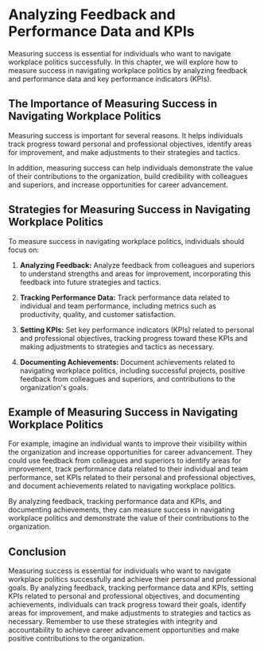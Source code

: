 Analyzing Feedback and Performance Data and KPIs
===============================================================================================================

Measuring success is essential for individuals who want to navigate workplace politics successfully. In this chapter, we will explore how to measure success in navigating workplace politics by analyzing feedback and performance data and key performance indicators (KPIs).

The Importance of Measuring Success in Navigating Workplace Politics
--------------------------------------------------------------------

Measuring success is important for several reasons. It helps individuals track progress toward personal and professional objectives, identify areas for improvement, and make adjustments to their strategies and tactics.

In addition, measuring success can help individuals demonstrate the value of their contributions to the organization, build credibility with colleagues and superiors, and increase opportunities for career advancement.

Strategies for Measuring Success in Navigating Workplace Politics
-----------------------------------------------------------------

To measure success in navigating workplace politics, individuals should focus on:

1. **Analyzing Feedback:** Analyze feedback from colleagues and superiors to understand strengths and areas for improvement, incorporating this feedback into future strategies and tactics.

2. **Tracking Performance Data:** Track performance data related to individual and team performance, including metrics such as productivity, quality, and customer satisfaction.

3. **Setting KPIs:** Set key performance indicators (KPIs) related to personal and professional objectives, tracking progress toward these KPIs and making adjustments to strategies and tactics as necessary.

4. **Documenting Achievements:** Document achievements related to navigating workplace politics, including successful projects, positive feedback from colleagues and superiors, and contributions to the organization's goals.

Example of Measuring Success in Navigating Workplace Politics
-------------------------------------------------------------

For example, imagine an individual wants to improve their visibility within the organization and increase opportunities for career advancement. They could use feedback from colleagues and superiors to identify areas for improvement, track performance data related to their individual and team performance, set KPIs related to their personal and professional objectives, and document achievements related to navigating workplace politics.

By analyzing feedback, tracking performance data and KPIs, and documenting achievements, they can measure success in navigating workplace politics and demonstrate the value of their contributions to the organization.

Conclusion
----------

Measuring success is essential for individuals who want to navigate workplace politics successfully and achieve their personal and professional goals. By analyzing feedback, tracking performance data and KPIs, setting KPIs related to personal and professional objectives, and documenting achievements, individuals can track progress toward their goals, identify areas for improvement, and make adjustments to strategies and tactics as necessary. Remember to use these strategies with integrity and accountability to achieve career advancement opportunities and make positive contributions to the organization.
